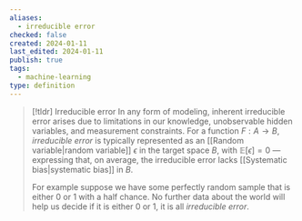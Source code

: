 ```yaml
---
aliases:
  - irreducible error
checked: false
created: 2024-01-11
last_edited: 2024-01-11
publish: true
tags:
  - machine-learning
type: definition
---
```

>[!tldr] Irreducible error
>In any form of modeling, inherent irreducible error arises due to limitations in our knowledge, unobservable hidden variables, and measurement constraints. For a function  $F: A \rightarrow B$, *irreducible error* is typically represented as an  [[Random variable|random variable]] $\epsilon$ in the target space $B$, with $\mathbb{E}[\epsilon] = 0$ —expressing that, on average, the irreducible error lacks [[Systematic bias|systematic bias]] in $B$.
>
>For example suppose we have some perfectly random sample that is either 0 or 1 with a half chance. No further data about the world will help us decide if it is either 0 or 1, it is all *irreducible error*.



